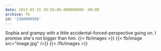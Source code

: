 ```yaml
---
date: 2013-02-15 20:56:06.000000000 -08:00
archive: fb
id: '1360990566'
---
```


Sophia and grampy with a little accidental-forced-perspective going on. I promise she's not bigger than him.
{{< fb/images >}}
{{< fb/image src="image.jpg" />}}
{{< /fb/images >}}
